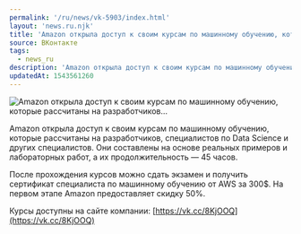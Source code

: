 ```yaml
---
permalink: '/ru/news/vk-5903/index.html'
layout: 'news.ru.njk'
title: 'Amazon открыла доступ к своим курсам по машинному обучению, которые рассчитаны на разработчиков'
source: ВКонтакте
tags:
  - news_ru
description: 'Amazon открыла доступ к своим курсам по машинному обучению, которые рассчитаны на разработчиков…'
updatedAt: 1543561260
---
```

![Amazon открыла доступ к своим курсам по машинному обучению, которые рассчитаны на разработчиков…](https://sun9-20.userapi.com/impf/c847122/v847122530/13d9d6/h5jyk_0Z4LE.jpg?size=1280x720&quality=96&sign=02496d58dfec5bd25e4008f1dae441a8&c_uniq_tag=uogsc4NuhtoqEmGhCKpFbJQ07scmmwBqPCgRL0yZNK4&type=album)

Amazon открыла доступ к своим курсам по машинному обучению, которые рассчитаны на разработчиков, специалистов по Data Science и других специалистов. Они составлены на основе реальных примеров и лабораторных работ, а их продолжительность — 45 часов.

После прохождения курсов можно сдать экзамен и получить сертификат специалиста по машинному обучению от AWS за 300$. На первом этапе Amazon предоставляет скидку 50%.

Курсы доступны на сайте компании: [https://vk.cc/8KjOOQ](https://vk.cc/8KjOOQ)

